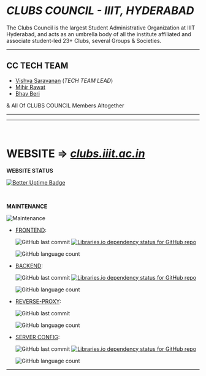 # ***CLUBS COUNCIL - IIIT, HYDERABAD***

The Clubs Council is the largest Student Administrative Organization at IIIT Hyderabad, and acts as an umbrella body of all the institute affiliated and associate student-led 23+ Clubs, several Groups & Societies.

---
## **CC TECH TEAM**

- [Vishva Saravanan](https://github.com/v15hv4) (_TECH TEAM LEAD_)
- [Mihir Rawat](https://github.com/ek234)
- [Bhav Beri](https://github.com/bhavberi)

& All Of CLUBS COUNCIL Members Altogether

---

---
&nbsp;
&nbsp;

# **WEBSITE** => _[clubs.iiit.ac.in](https://clubs.iiit.ac.in/)_

**WEBSITE STATUS**

[![Better Uptime Badge](https://betteruptime.com/status-badges/v1/monitor/ikqm.svg)](https://clubs_iiith.betteruptime.com/)

&nbsp;

**MAINTENANCE**

![Maintenance](https://img.shields.io/maintenance/yes/2022)

- [FRONTEND](https://github.com/Clubs-Council-IIITH/frontend): 

    ![GitHub last commit](https://img.shields.io/github/last-commit/Clubs-Council-IIITH/frontend)
    [![Libraries.io dependency status for GitHub repo](https://img.shields.io/librariesio/github/Clubs-Council-IIITH/frontend)](https://libraries.io/github/Clubs-Council-IIITH/frontend)

    ![GitHub language count](https://img.shields.io/github/languages/count/Clubs-Council-IIITH/frontend?style=plastic)

- [BACKEND](https://github.com/Clubs-Council-IIITH/backend):

    ![GitHub last commit](https://img.shields.io/github/last-commit/Clubs-Council-IIITH/backend)
    [![Libraries.io dependency status for GitHub repo](https://img.shields.io/librariesio/github/Clubs-Council-IIITH/backend)](https://libraries.io/github/Clubs-Council-IIITH/backend)

    ![GitHub language count](https://img.shields.io/github/languages/count/Clubs-Council-IIITH/backend?style=plastic)

- [REVERSE-PROXY](https://github.com/Clubs-Council-IIITH/reverse-proxy):

    ![GitHub last commit](https://img.shields.io/github/last-commit/Clubs-Council-IIITH/reverse-proxy)

    ![GitHub language count](https://img.shields.io/github/languages/count/Clubs-Council-IIITH/reverse-proxy?style=plastic)
    

- [SERVER CONFIG](https://github.com/Clubs-Council-IIITH/server):

    ![GitHub last commit](https://img.shields.io/github/last-commit/Clubs-Council-IIITH/server)
    [![Libraries.io dependency status for GitHub repo](https://img.shields.io/librariesio/github/Clubs-Council-IIITH/server)](https://libraries.io/github/Clubs-Council-IIITH/server)

    ![GitHub language count](https://img.shields.io/github/languages/count/Clubs-Council-IIITH/server?style=plastic)

----

